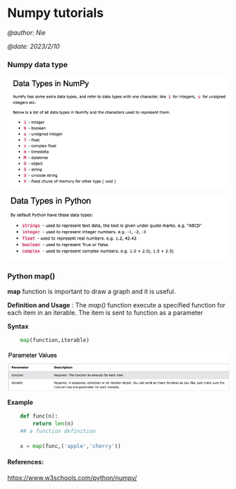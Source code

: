 # Numpy tutorials

<i>@author: Nie</i>

<i>@date: 2023/2/10</i>

### Numpy data type

![](https://github.com/niehmanyo/ML_training/blob/mac-ML/Numpy_tutorials/data_type_numpy.png)

![](https://github.com/niehmanyo/ML_training/blob/mac-ML/Numpy_tutorials/data_type_python.png)

### Python map()

__map__ function is important to draw a graph and it is useful.

__Definition and Usage__ : The *map()* function execute a specified function for each item in an iterable.
The item is sent to function as a parameter

__Syntax__
```python
    map(function,iterable)
```

![](./parameters.png)

__Example__

```python
    def func(n):
        return len(n)
    ## a function definition

    x = map(func,('apple','cherry'))
```

#### References:

<a href="https://www.w3schools.com/python/numpy/">https://www.w3schools.com/python/numpy/</a>
